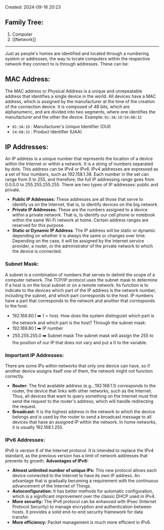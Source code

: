 Created: 2024-09-16 20:23
## Family Tree:
1. Computer
2. [[Network]]
-- -
Just as people's homes are identified and located through a numbering system or addresses, the way to locate computers within the respective network they connect to is through addresses. These can be:
## MAC Address:
The MAC address or Physical Address is a unique and unrepeatable address that identifies a single device in the world. All devices have a MAC address, which is assigned by the manufacturer at the time of the creation of the connection device. It is composed of 48 bits, which are alphanumeric, and are divided into two segments, where one identifies the manufacturer and the other the device.
Example: `01:3A:1D:54:6B:32`
- `01:3A:1D` : Manufacturer's Unique Identifier (OUI)
- `54:6B:32` : Product Identifier (UAA)
## IP Addresses:
An IP address is a unique number that represents the location of a device within the Internet or within a network. It is a string of numbers separated by dots. This address can be IPv4 or IPv6.
IPv4 addresses are expressed as a set of four numbers, such as 192.158.1.38. Each number in the set can range from 0 to 255, and therefore, the full IP addressing range goes from 0.0.0.0 to 255.255.255.255.
There are two types of IP addresses: public and private.
- **Public IP Addresses:** These addresses are all those that serve to identify us on the Internet, that is, to identify devices on the big network.
- **Private IP Addresses:** These are the numbers assigned to a device within a private network. That is, to identify our cell phone or notebook within the same Wi-Fi network at home. Certain address ranges are reserved for this purpose.
- **Static or Dynamic IP Address**: The IP address will be static or dynamic depending on whether it is always the same or changes over time. Depending on the case, it will be assigned by the Internet service provider, a router, or the administrator of the private network to which the device is connected.
### Subnet Mask:
A subnet is a combination of numbers that serves to delimit the scope of a computer network. The TCP/IP protocol uses the subnet mask to determine if a host is on the local subnet or on a remote network. Its function is to indicate to the devices which part of the IP address is the network number, including the subnet, and which part corresponds to the host.
IP numbers have a part that corresponds to the network and another that corresponds to the host: 
* 192.168.80.1 ➡️ 1 = host.
How does the system distinguish which part is the network and which part is the host? Through the subnet mask:  
* 192.169.80.1 ➡️ IP number 
* 255.255.255.0 ➡️ Subnet mask
The subnet mask will assign the 255 to the position of our IP that does not vary and put a 0 to the variable.
### Important IP Addresses:
There are some IPs within networks that only one device can have, so if another device assigns itself one of them, the network might not function correctly.
- **Router:** The first available address (e.g., 192.168.1.1) corresponds to the router, the device that links with other networks, such as the Internet. Thus, all devices that want to query something on the Internet must first send the request to the router's address, which will handle redirecting the request.
- **Broadcast:** It is the highest address in the network to which the device belongs and is used by the router to send a broadcast message to all devices that have an assigned IP within the network. In home networks, it is usually 192.168.1.255.
### IPv6 Addresses:
IPv6 is version 6 of the Internet protocol. It is intended to replace the IPv4 standard, as the previous version has a limit of network addresses that prevents its growth.
**Advantages of IPv6:**
- **Almost unlimited number of unique IPs:** This new protocol allows each device connected to the Internet to have its own IP address. An advantage that is gradually becoming a requirement with the continuous advancement of the Internet of Things.
- **Autoconfiguration:** It has better methods for automatic configuration, which is a significant improvement over the classic DHCP used in IPv4.
- **More security:** The IPv6 protocol can be enhanced with IPsec (Internet Protocol Security) to manage encryption and authentication between hosts. It provides a solid end-to-end security framework for data transfer.
- **More efficiency:** Packet management is much more efficient in IPv6.